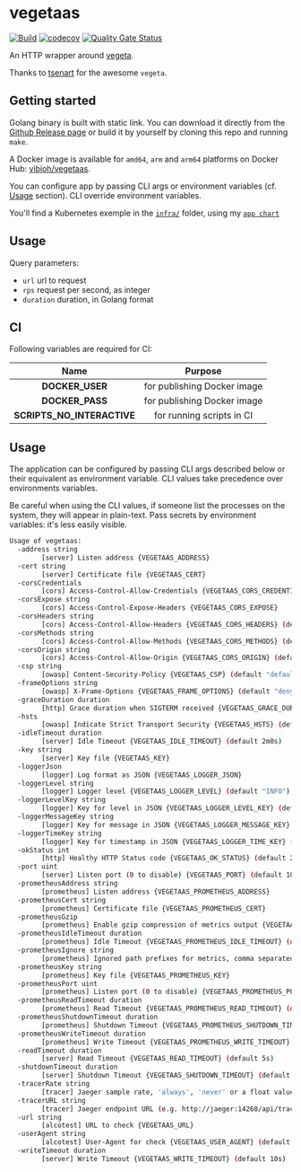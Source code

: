 # vegetaas

[![Build](https://github.com/ViBiOh/vegetaas/workflows/Build/badge.svg)](https://github.com/ViBiOh/vegetaas/actions)
[![codecov](https://codecov.io/gh/ViBiOh/vegetaas/branch/main/graph/badge.svg)](https://codecov.io/gh/ViBiOh/vegetaas)
[![Quality Gate Status](https://sonarcloud.io/api/project_badges/measure?project=ViBiOh_vegetaas&metric=alert_status)](https://sonarcloud.io/dashboard?id=ViBiOh_vegetaas)

An HTTP wrapper around [vegeta](https://github.com/tsenart/vegeta).

Thanks to [tsenart](https://github.com/tsenart) for the awesome `vegeta`.

## Getting started

Golang binary is built with static link. You can download it directly from the [Github Release page](https://github.com/ViBiOh/vegetaas/releases) or build it by yourself by cloning this repo and running `make`.

A Docker image is available for `amd64`, `arm` and `arm64` platforms on Docker Hub: [vibioh/vegetaas](https://hub.docker.com/r/vibioh/vegetaas/tags).

You can configure app by passing CLI args or environment variables (cf. [Usage](#usage) section). CLI override environment variables.

You'll find a Kubernetes exemple in the [`infra/`](infra/) folder, using my [`app chart`](https://github.com/ViBiOh/charts/tree/main/app)

## Usage

Query parameters:

- `url` url to request
- `rps` request per second, as integer
- `duration` duration, in Golang format

## CI

Following variables are required for CI:

|            Name            |           Purpose           |
| :------------------------: | :-------------------------: |
|      **DOCKER_USER**       | for publishing Docker image |
|      **DOCKER_PASS**       | for publishing Docker image |
| **SCRIPTS_NO_INTERACTIVE** |  for running scripts in CI  |

## Usage

The application can be configured by passing CLI args described below or their equivalent as environment variable. CLI values take precedence over environments variables.

Be careful when using the CLI values, if someone list the processes on the system, they will appear in plain-text. Pass secrets by environment variables: it's less easily visible.

```bash
Usage of vegetaas:
  -address string
        [server] Listen address {VEGETAAS_ADDRESS}
  -cert string
        [server] Certificate file {VEGETAAS_CERT}
  -corsCredentials
        [cors] Access-Control-Allow-Credentials {VEGETAAS_CORS_CREDENTIALS}
  -corsExpose string
        [cors] Access-Control-Expose-Headers {VEGETAAS_CORS_EXPOSE}
  -corsHeaders string
        [cors] Access-Control-Allow-Headers {VEGETAAS_CORS_HEADERS} (default "Content-Type")
  -corsMethods string
        [cors] Access-Control-Allow-Methods {VEGETAAS_CORS_METHODS} (default "GET")
  -corsOrigin string
        [cors] Access-Control-Allow-Origin {VEGETAAS_CORS_ORIGIN} (default "*")
  -csp string
        [owasp] Content-Security-Policy {VEGETAAS_CSP} (default "default-src 'self'; base-uri 'self'")
  -frameOptions string
        [owasp] X-Frame-Options {VEGETAAS_FRAME_OPTIONS} (default "deny")
  -graceDuration duration
        [http] Grace duration when SIGTERM received {VEGETAAS_GRACE_DURATION} (default 30s)
  -hsts
        [owasp] Indicate Strict Transport Security {VEGETAAS_HSTS} (default true)
  -idleTimeout duration
        [server] Idle Timeout {VEGETAAS_IDLE_TIMEOUT} (default 2m0s)
  -key string
        [server] Key file {VEGETAAS_KEY}
  -loggerJson
        [logger] Log format as JSON {VEGETAAS_LOGGER_JSON}
  -loggerLevel string
        [logger] Logger level {VEGETAAS_LOGGER_LEVEL} (default "INFO")
  -loggerLevelKey string
        [logger] Key for level in JSON {VEGETAAS_LOGGER_LEVEL_KEY} (default "level")
  -loggerMessageKey string
        [logger] Key for message in JSON {VEGETAAS_LOGGER_MESSAGE_KEY} (default "message")
  -loggerTimeKey string
        [logger] Key for timestamp in JSON {VEGETAAS_LOGGER_TIME_KEY} (default "time")
  -okStatus int
        [http] Healthy HTTP Status code {VEGETAAS_OK_STATUS} (default 204)
  -port uint
        [server] Listen port (0 to disable) {VEGETAAS_PORT} (default 1080)
  -prometheusAddress string
        [prometheus] Listen address {VEGETAAS_PROMETHEUS_ADDRESS}
  -prometheusCert string
        [prometheus] Certificate file {VEGETAAS_PROMETHEUS_CERT}
  -prometheusGzip
        [prometheus] Enable gzip compression of metrics output {VEGETAAS_PROMETHEUS_GZIP}
  -prometheusIdleTimeout duration
        [prometheus] Idle Timeout {VEGETAAS_PROMETHEUS_IDLE_TIMEOUT} (default 10s)
  -prometheusIgnore string
        [prometheus] Ignored path prefixes for metrics, comma separated {VEGETAAS_PROMETHEUS_IGNORE}
  -prometheusKey string
        [prometheus] Key file {VEGETAAS_PROMETHEUS_KEY}
  -prometheusPort uint
        [prometheus] Listen port (0 to disable) {VEGETAAS_PROMETHEUS_PORT} (default 9090)
  -prometheusReadTimeout duration
        [prometheus] Read Timeout {VEGETAAS_PROMETHEUS_READ_TIMEOUT} (default 5s)
  -prometheusShutdownTimeout duration
        [prometheus] Shutdown Timeout {VEGETAAS_PROMETHEUS_SHUTDOWN_TIMEOUT} (default 5s)
  -prometheusWriteTimeout duration
        [prometheus] Write Timeout {VEGETAAS_PROMETHEUS_WRITE_TIMEOUT} (default 10s)
  -readTimeout duration
        [server] Read Timeout {VEGETAAS_READ_TIMEOUT} (default 5s)
  -shutdownTimeout duration
        [server] Shutdown Timeout {VEGETAAS_SHUTDOWN_TIMEOUT} (default 10s)
  -tracerRate string
        [tracer] Jaeger sample rate, 'always', 'never' or a float value {VEGETAAS_TRACER_RATE} (default "always")
  -tracerURL string
        [tracer] Jaeger endpoint URL (e.g. http://jaeger:14268/api/traces) {VEGETAAS_TRACER_URL}
  -url string
        [alcotest] URL to check {VEGETAAS_URL}
  -userAgent string
        [alcotest] User-Agent for check {VEGETAAS_USER_AGENT} (default "Alcotest")
  -writeTimeout duration
        [server] Write Timeout {VEGETAAS_WRITE_TIMEOUT} (default 10s)
```
